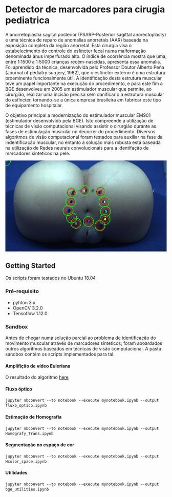 # Detector de marcadores para cirugia pediatrica
A  anorretoplastia sagital posterior (PSARP-Posterior sagittal anorectoplasty) é uma técnica de reparo de anomalias anorretais (AAR) baseada na exposição completa da região anorretal. Esta cirurgia visa o estabelecimento do controle do esfíncter fecal numa malformação denominada ânus imperfurado alto. O índice de ocorrência mostra que uma, entre 1:1500 a 1:5000 crianças recém-nascidas, apresenta essa anomalia. Foi aprendido da técnica, desenvolvida pelo Professor Doutor Alberto Peña (Journal of pediatry surgery, 1982), que o esfíncter externo é uma estrutura proeminente funcionalmente útil. A identificação desta estrutura muscular teve um papel importante na execução do procedimento, e para este fim a BGE desenvolveu em 2005 um estimulador muscular que permite, ao cirurgião, realizar uma incisão precisa sem danificar o a estrutura muscular do esfíncter, tornando-se a única empresa brasileira em fabricar este tipo de equipamento hospitalar.

O objetivo principal a modernização do estimulador muscular EM901 (estimulador desenvolvido pela BGE). Isto compreende a utilização de técnicas de visão computacional visando assistir o cirurgião durante as fases de estimulação muscular no decorrer do procedimento. Diversos algoritmos de visão computacional foram testados para auxiliar na fase da indentificação muscular, no entanto a solução mais robusta está baseada na utilização de Redes neurais convolucionais para a identifação de marcadores sinteticos na pele.

![alt text](https://github.com/makquel/object_detection_BGE/blob/master/sandbox/results/bbosex_filtered.png)


## Getting Started ##
Os scripts foram testados no Ubuntu 18.04

### Pré-requisito
* pyhton 3.x
* OpenCV 3.2.0
* Tensoflow 1.12.0



### Sandbox ###
Antes de chegar numa solução parcial ao problema de identificação do movimento muscular através de marcadores sinteticos, foram aboardados outros algoritmos baseados em técnicas de visão computacional. A pasta sandbox contém os scripts implementados para tal.

#### Amplifição de vídeo Euleriana
O resultado do algoritmo [here](https://lambda.qrilab.com/site/tag/tag-science/#show-results)

#### Fluxo óptico
```
jupyter nbconvert --to notebook --execute mynotebook.ipynb --output fluxo_optico.ipynb
```
#### Estimação de Homografia
```
jupyter nbconvert --to notebook --execute mynotebook.ipynb --output Homografy_Trans.ipynb
```
#### Segmentação no espaço de cor
```
jupyter nbconvert --to notebook --execute mynotebook.ipynb --output Hcolor_space.ipynb
```
#### Utilidades
```
jupyter nbconvert --to notebook --execute mynotebook.ipynb --output bge_utilities.ipynb
```




